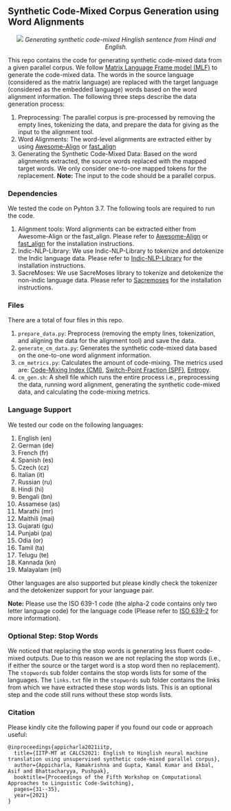 ## Synthetic Code-Mixed Corpus Generation using Word Alignments
<p align="center">
  <image src="alignment.png"/>
  <em>Generating synthetic code-mixed Hinglish sentence from Hindi and English.</em>
</p>

This repo contains the code for generating synthetic code-mixed data from a given parallel corpus.  We follow [Matrix Language Frame model (MLF)](https://en.wikipedia.org/wiki/Code-switching#Matrix_language-frame_model) to generate the code-mixed data. The words in the source language (considered as the matrix language) are replaced with the target language (considered as the embedded language) words based on the word alignment information. The following three steps describe the data generation process:

1. Preprocessing: The parallel corpus is pre-processed by removing the empty lines, tokenizing the data, and prepare the data for giving as the input to the alignment tool.
2. Word Alignments: The word-level alignments are extracted either by using [Awesome-Align](https://github.com/neulab/awesome-align) or [fast_align](https://github.com/clab/fast_align)
3. Generating the Synthetic Code-Mixed Data: Based on the word alignments extracted, the source words replaced with the mapped target words. We only consider one-to-one mapped tokens for the replacement.
**Note:** The input to the code should be a parallel corpus.

### Dependencies
We tested the code on Pyhton 3.7. The following tools are required to run the code.

1. Alignment tools: Word alignments can be extracted either from Awesome-Align or the fast_align. Please refer to [Awesome-Align](https://github.com/neulab/awesome-align) or [fast_align](https://github.com/clab/fast_align) for the installation instructions.
2. Indic-NLP-Library: We use Indic-NLP-Library to tokenize and detokenize the Indic language data. Please refer to [Indic-NLP-Library](https://github.com/anoopkunchukuttan/indic_nlp_library) for the installation instructions.
3. SacreMoses: We use SacreMoses library to tokenize and detokenize the non-indic language data. Please refer to [Sacremoses](https://github.com/hplt-project/sacremoses) for the installation instructions.

### Files
There are a total of four files in this repo.

1. `prepare_data.py`: Preprocess (removing the empty lines, tokenization, and aligning the data for the alignment tool) and save the data.
2. `generate_cm_data.py`: Generates the synthetic code-mixed data based on the one-to-one word alignment information.
3. `cm_metrics.py`: Calculates the amount of code-mixing. The metrics used are: [Code-Mixing Index (CMI)](https://aclanthology.org/L16-1292/), [Switch-Point Fraction (SPF)](https://aclanthology.org/P18-1143/), [Entropy](https://en.wikipedia.org/wiki/Entropy_(information_theory)#Definition).
4. `cm_gen.sh`: A shell file which runs the entire process i.e., preprocessing the data, running word alignment, generating the synthetic code-mixed data, and calculating the code-mixing metrics.

### Language Support
We tested our code on the following languages:
1. English (en)
2. German (de)
3. French (fr)
4. Spanish (es)
5. Czech (cz)
6. Italian (it)
7. Russian (ru)
8. Hindi (hi)
9. Bengali (bn)
10. Assamese (as)
11. Marathi (mr)
12. Maithili (mai)
13. Gujarati (gu)
14. Punjabi (pa)
15. Odia (or)
16. Tamil (ta)
17. Telugu (te)
18. Kannada (kn)
19. Malayalam (ml)

Other languages are also supported but please kindly check the tokenizer and the detokenizer support for your language pair.

**Note:** Please use the ISO 639-1 code (the alpha-2 code contains only two letter language code) for the language code (Please refer to [ISO 639-2](https://www.loc.gov/standards/iso639-2/php/code_list.php) for more information).

### Optional Step: Stop Words
We noticed that replacing the stop words is generating less fluent code-mixed outputs. Due to this reason we are not replacing the stop words (i.e., if either the source or the target word is a stop word then no replacement). The `stopwords` sub folder contains the stop words lists for some of the languages. The `links.txt` file in the `stopwords` sub folder contains the links from which we have extracted these stop words lists. This is an optional step and the code still runs without these stop words lists.

### Citation
Please kindly cite the following paper if you found our code or approach useful:

```
@inproceedings{appicharla2021iitp,
  title={IITP-MT at CALCS2021: English to Hinglish neural machine translation using unsupervised synthetic code-mixed parallel corpus},
  author={Appicharla, Ramakrishna and Gupta, Kamal Kumar and Ekbal, Asif and Bhattacharyya, Pushpak},
  booktitle={Proceedings of the Fifth Workshop on Computational Approaches to Linguistic Code-Switching},
  pages={31--35},
  year={2021}
}
```
